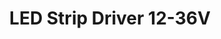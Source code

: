 ---
date_added: 2021-05-13
model: ROB_200-006-0
vendor: ROBB
title: LED Strip Driver 12-36V
category: dimmer
supports: brightness
zigbeemodel: ['ROB_200-006-0']
compatible: [z2m]
mlink: https://www.robbshop.nl/en/led-driver-zigbee-12-36v-robb-smarrt
link: https://www.robbshop.nl/en/led-driver-zigbee-12-36v-robb-smarrt
link2: 
link3: 
EAN: 7439647744764
---